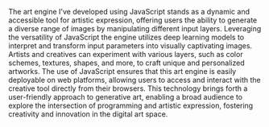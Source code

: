 The art engine I've developed using JavaScript stands as a dynamic and accessible tool for artistic expression, offering users the ability to generate a diverse range of images by manipulating different input layers. Leveraging the versatility of JavaScript the engine utilizes deep learning models to interpret and transform input parameters into visually captivating images. Artists and creatives can experiment with various layers, such as color schemes, textures, shapes, and more, to craft unique and personalized artworks. The use of JavaScript ensures that this art engine is easily deployable on web platforms, allowing users to access and interact with the creative tool directly from their browsers. This technology brings forth a user-friendly approach to generative art, enabling a broad audience to explore the intersection of programming and artistic expression, fostering creativity and innovation in the digital art space.
